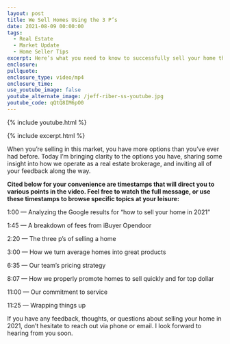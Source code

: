 ```yaml
---
layout: post
title: We Sell Homes Using the 3 P’s
date: 2021-08-09 00:00:00
tags:
  - Real Estate
  - Market Update
  - Home Seller Tips
excerpt: Here’s what you need to know to successfully sell your home this year.
enclosure:
pullquote:
enclosure_type: video/mp4
enclosure_time:
use_youtube_image: false
youtube_alternate_image: /jeff-riber-ss-youtube.jpg
youtube_code: qQtQ8IM6pO0
---
```

{% include youtube.html %}

{% include excerpt.html %}

When you’re selling in this market, you have more options than you’ve ever had before. Today I’m bringing clarity to the options you have, sharing some insight into how we operate as a real estate brokerage, and inviting all of your feedback along the way.

**Cited below for your convenience are timestamps that will direct you to various points in the video. Feel free to watch the full message, or use these timestamps to browse specific topics at your leisure:**

1:00 — Analyzing the Google results for “how to sell your home in 2021”

1:45 — A breakdown of fees from iBuyer Opendoor

2:20 — The three p’s of selling a home

3:00 — How we turn average homes into great products

6:35 — Our team’s pricing strategy

8:07 — How we properly promote homes to sell quickly and for top dollar

11:00 — Our commitment to service

11:25 — Wrapping things up

If you have any feedback, thoughts, or questions about selling your home in 2021, don’t hesitate to reach out via phone or email. I look forward to hearing from you soon.
